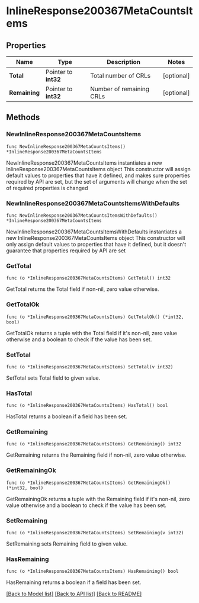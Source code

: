# InlineResponse200367MetaCountsItems

## Properties

Name | Type | Description | Notes
------------ | ------------- | ------------- | -------------
**Total** | Pointer to **int32** | Total number of CRLs | [optional] 
**Remaining** | Pointer to **int32** | Number of remaining CRLs | [optional] 

## Methods

### NewInlineResponse200367MetaCountsItems

`func NewInlineResponse200367MetaCountsItems() *InlineResponse200367MetaCountsItems`

NewInlineResponse200367MetaCountsItems instantiates a new InlineResponse200367MetaCountsItems object
This constructor will assign default values to properties that have it defined,
and makes sure properties required by API are set, but the set of arguments
will change when the set of required properties is changed

### NewInlineResponse200367MetaCountsItemsWithDefaults

`func NewInlineResponse200367MetaCountsItemsWithDefaults() *InlineResponse200367MetaCountsItems`

NewInlineResponse200367MetaCountsItemsWithDefaults instantiates a new InlineResponse200367MetaCountsItems object
This constructor will only assign default values to properties that have it defined,
but it doesn't guarantee that properties required by API are set

### GetTotal

`func (o *InlineResponse200367MetaCountsItems) GetTotal() int32`

GetTotal returns the Total field if non-nil, zero value otherwise.

### GetTotalOk

`func (o *InlineResponse200367MetaCountsItems) GetTotalOk() (*int32, bool)`

GetTotalOk returns a tuple with the Total field if it's non-nil, zero value otherwise
and a boolean to check if the value has been set.

### SetTotal

`func (o *InlineResponse200367MetaCountsItems) SetTotal(v int32)`

SetTotal sets Total field to given value.

### HasTotal

`func (o *InlineResponse200367MetaCountsItems) HasTotal() bool`

HasTotal returns a boolean if a field has been set.

### GetRemaining

`func (o *InlineResponse200367MetaCountsItems) GetRemaining() int32`

GetRemaining returns the Remaining field if non-nil, zero value otherwise.

### GetRemainingOk

`func (o *InlineResponse200367MetaCountsItems) GetRemainingOk() (*int32, bool)`

GetRemainingOk returns a tuple with the Remaining field if it's non-nil, zero value otherwise
and a boolean to check if the value has been set.

### SetRemaining

`func (o *InlineResponse200367MetaCountsItems) SetRemaining(v int32)`

SetRemaining sets Remaining field to given value.

### HasRemaining

`func (o *InlineResponse200367MetaCountsItems) HasRemaining() bool`

HasRemaining returns a boolean if a field has been set.


[[Back to Model list]](../README.md#documentation-for-models) [[Back to API list]](../README.md#documentation-for-api-endpoints) [[Back to README]](../README.md)


